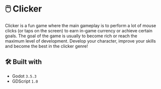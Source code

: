 # 🖱️ Clicker

Clicker is a fun game where the main gameplay is to perform a lot of mouse clicks (or taps on the screen) to earn in-game currency or achieve certain goals. The goal of the game is usually to become rich or reach the maximum level of development. Develop your character, improve your skills and become the best in the clicker genre!

## 🛠️ Built with

- Godot `3.5.3`
- GDScript `1.0`

